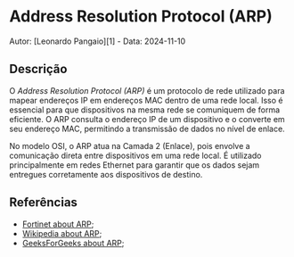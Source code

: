 # Address Resolution Protocol (ARP)

Autor: [Leonardo Pangaio][1] - Data: 2024-11-10

## Descrição

O *Address Resolution Protocol (ARP)* é um protocolo de rede utilizado para mapear endereços IP em endereços MAC dentro de uma rede local. Isso é essencial para que dispositivos na mesma rede se comuniquem de forma eficiente. O ARP consulta o endereço IP de um dispositivo e o converte em seu endereço MAC, permitindo a transmissão de dados no nível de enlace.

No modelo OSI, o ARP atua na Camada 2 (Enlace), pois envolve a comunicação direta entre dispositivos em uma rede local. É utilizado principalmente em redes Ethernet para garantir que os dados sejam entregues corretamente aos dispositivos de destino.

## Referências

- [Fortinet about ARP](https://www.fortinet.com/resources/cyberglossary/what-is-arp);
- [Wikipedia about ARP](https://en.wikipedia.org/wiki/Address_Resolution_Protocol);
- [GeeksForGeeks about ARP](https://www.geeksforgeeks.org/how-address-resolution-protocol-arp-works/);
